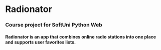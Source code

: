 # Radionator
### Course project for SoftUni Python Web
#### Radionator is an app that combines online radio stations into one place and supports user favorites lists.
